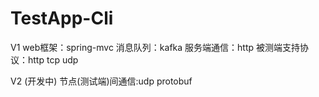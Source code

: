 # TestApp-Cli
V1
web框架：spring-mvc
消息队列：kafka
服务端通信：http
被测端支持协议：http tcp udp

V2 (开发中)
节点(测试端)间通信:udp protobuf